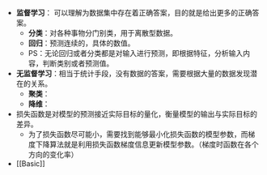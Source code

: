 - **监督学习**： 可以理解为数据集中存在着正确答案，目的就是给出更多的正确答案。
	- **分类**：对各种事物分门别类，用于离散型数据。
	- **回归**：预测连续的，具体的数值。
	- PS：无论回归或者分类都是对输入进行预测，即根据特征，分析输入内容，判断类别或者预测值。
- **无监督学习**：相当于统计手段，没有数据的答案，需要根据大量的数据发现潜在的关系。
	- **聚类**：
	- **降维**：
- 损失函数是对模型的预测接近实际目标的量化，衡量模型的输出与实际目标的差异。
	- 为了损失函数尽可能小，需要找到能够最小化损失函数的模型参数，而梯度下降算法就是利用损失函数梯度信息更新模型参数。（梯度时函数在各个方向的变化率）
- [[Basic]]